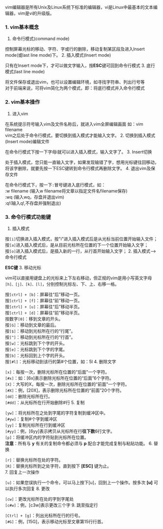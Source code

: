 vim编辑器是所有Unix及Linux系统下标准的编辑器，vi是Linux中最基本的文本编辑器，vim是vi的升级版。
### 1. vim基本概念
1. 命令行模式(command mode)

控制屏幕光标的移动、字符、字或行的删除，移动复制某区段及进入Insert mode(或last line mode)下。
2. 插入模式(Insert mode)

只有在Insert mode下，才可以做文字输入，按**ESC**键可回到命令行模式
3. 底行模式(last line mode)
 
将文件保存或退出vim，也可以设置编辑环境，如寻找字符串、列出行号等  
对于前端来说，可将vim简化为两个模式，即：将底行模式并入命令行模式
### 2. vim基本操作
1. 进入vim

在系统提示符号输入vim及文件名称后，就进入vim全屏编辑画面 如：vim filename  
vim之后处于命令行模式，要切换到插入模式才能输入文字。
2. 切换到插入模式(Insert mode)编辑文件

在命令行模式下按一下字母i就可以进入插入模式，输入文字了。
3. Insert切换

处于插入模式，您只能一直输入文字，如果发现输错了字，想用光标键往回移动，将该字删除，就要先按一下ESC键转到命令行模式再删除文字。
4. 退出vim及保存文件

在命令行模式下，按一下```:```冒号键进入底行模式，如：  
:w filename (输入w filename将文章以指定文件名filename保存)  
:wq (输入wq，存盘并退出vim)  
:q!(输入q!,不存盘并强制退出)

### 3. 命令行模式功能键
1. 插入模式

按```[i]```切换进入插入模式，按"i"进入插入模式后是从光标当前位置开始输入文件；  
按```[a]```进入插入模式后，是从目前光标所在位置的下一个位置开始输入文字；  
按```[o]```进入插入模式后，是插入新的一行，从行首开始输入文字；
2. 插入模式-->命令行模式

**ESC键**
3. 移动光标

vim可以直接用键盘上的光标来上下左右移动，但正规的vim是用小写英文字母```[h]、[j]、[k]、[l]```，分别控制光标左、下、上、右移一格。

按```[ctrl] + [b]```：屏幕往“后”移动一页。  
按```[ctrl] + [f]```：屏幕往“前”移动一页。  
按```[ctrl] + [u]```：屏幕往“后”移动半页。  
按```[ctrl] + [d]```：屏幕往“前”移动半页。  
按数字```[0]```：移到文章的开头。  
按```[G]```：移动到文章的最后。  
按```[$]```：移动到光标所在行的“行尾”。  
按```[^]```：移动到光标所在行的“行首”。  
按```[w]```：光标跳到下个字的开头。  
按```[e]```：光标跳到下个字的字尾。  
按```[b]```：光标回到上个字的开头。  
按```[#l]```：光标移动到该行的第#个位置，如：5l
4. 删除文字

```[x]```：每按一次，删除光标所在位置的“后面”一个字符。  
```[#x]```：如：[6x]表示删除光标所在位置的“后面”6个字符。  
```[X]```：大写的X，每按一次，删除光标所在位置的“前面”一个字符。  
```[#X]```：例，[20X]，表示删除光标所在位置的“前面”20个字符。  
```[dd]```：删除光标所在行。  
```[#dd]```：从光标所在行开始删除#行
5. 复制

```[yw]```：将光标所在之处到字尾的字符复制到缓冲区中。  
```[#yw]```：复制#个字到缓冲区  
```[yy]```：复制光标所在行到缓冲区  
```[#yy]```：例，[6yy]表示拷贝从光标所在行**往下数**6行文字。  
```[p]```：将缓冲区内的字符贴到光标所在位置。  
**注意**：所有与 **y** 有关的复制命令都必须与 **p** 配合才能完成复制与粘贴功能。
6. 替换

```[r]```：替换光标所在处的字符。  
```[R]```：替换光标所到之处字符，直到按下 **[ESC]** 键为止。  
7. 回复上一次操作

```[u]```：如果您误执行一个命令，可以马上按下[u]，回到上一个操作。按多次 **[u]** 可以执行多次回复
8. 更改

```[cw]```：更改光标所在处的字到字尾处  
```[c#w]```：例，[c3w]表示更改三个字
9. 跳至指定行

```[Ctrl] + [g]```：列出光标所在行的行号。  
```[#G]```：例，[15G]，表示移动光标至文章第15行行首。